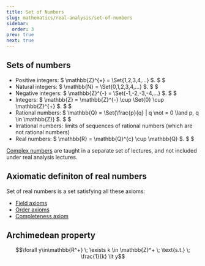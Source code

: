 ```yaml
---
title: Set of Numbers
slug: mathematics/real-analysis/set-of-numbers
sidebar:
  order: 3
prev: true
next: true
---
```


## Sets of numbers

- Positive integers: $ \mathbb{Z}^{+} = \Set{1,2,3,4,...} $. $ $
- Natural integers: $ \mathbb{N} = \Set{0,1,2,3,4,...} $. $ $
- Negative integers: $ \mathbb{Z}^{-} = \Set{-1,-2,-3,-4,...} $. $ $
- Integers: $ \mathbb{Z} = \mathbb{Z}^{-} \cup \Set{0} \cup \mathbb{Z}^{+}
  $. $
  $
- Rational numbers: $ \mathbb{Q} = \Set{\frac{p}{q} | q \not = 0 \land p, q \in
  \mathbb{Z}} $.
  $ $
- Irrational numbers: limits of sequences of rational numbers (which are not
  rational numbers)
- Real numbers: $ \mathbb{R} = \mathbb{Q}^{c} \cup \mathbb{Q} $. $ $

[Complex numbers](/mathematics/complex-analysis/introduction) are taught in a
separate set of lectures, and not included under real analysis lectures.

## Axiomatic definiton of real numbers

Set of real numbers is a set satisfying all these axioms:

- [Field axioms](/mathematics/real-analysis/field-axioms)
- [Order axioms](/mathematics/real-analysis/order-axioms)
- [Completeness axiom](/mathematics/real-analysis/completeness-axiom)

## Archimedean property

```math
\forall y\in\mathbb{R^+}
\;
\exists k \in \mathbb{Z}^+
\;
\text{s.t.}
\;
\frac{1}{k} \lt y
```
